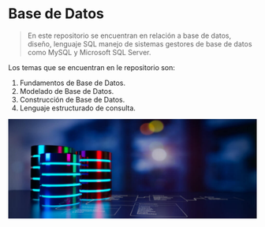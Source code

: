 # Base de Datos

>En este repositorio se encuentran en relación a base de datos, diseño, lenguaje SQL manejo de sistemas gestores de base de datos como MySQL y Microsoft SQL Server.

Los temas que se encuentran en le repositorio son:
1. Fundamentos de Base de Datos.
2. Modelado de Base de Datos.
3. Construcción de Base de Datos.
4. Lenguaje estructurado de consulta.

![Logo de Base de Datos](./img/database-performance-issues-1024x410.jpeg)